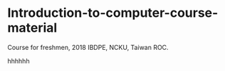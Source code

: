 # Introduction-to-computer-course-material
  Course for freshmen, 2018 IBDPE, NCKU, Taiwan ROC.  

hhhhhh
